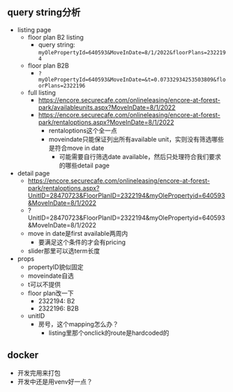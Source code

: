 ## query string分析

* listing page
  * floor plan B2 listing
    * query string: `myOlePropertyId=640593&MoveInDate=8/1/2022&floorPlans=2322194`
  * floor plan B2B
    * `?myOlePropertyId=640593&MoveInDate=&t=0.07332934253503809&floorPlans=2322196`
  * full listing
    * https://encore.securecafe.com/onlineleasing/encore-at-forest-park/availableunits.aspx?MoveInDate=8/1/2022
    * https://encore.securecafe.com/onlineleasing/encore-at-forest-park/rentaloptions.aspx?MoveInDate=8/1/2022
      * rentaloptions这个全一点
      * moveindate只能保证列出所有available unit，实则没有筛选哪些是符合move in date
        * 可能需要自行筛选date available，然后只处理符合我们要求的哪些detail page
* detail page
  * https://encore.securecafe.com/onlineleasing/encore-at-forest-park/rentaloptions.aspx?UnitID=28470723&FloorPlanID=2322194&myOlePropertyid=640593&MoveInDate=8/1/2022
  * ?UnitID=28470723&FloorPlanID=2322194&myOlePropertyid=640593&MoveInDate=8/1/2022
  * move in date是first available两周内
    * 要满足这个条件的才会有pricing
  * slider那里可以选term长度
* props
  * propertyID貌似固定
  * moveindate自选
  * t可以不提供
  * floor plan改一下
    * 2322194: B2
    * 2322196: B2B
  * unitID
    * 房号，这个mapping怎么办？
      * listing里那个onclick的route是hardcoded的

## docker

* 开发完用来打包 
* 开发中还是用venv好一点？